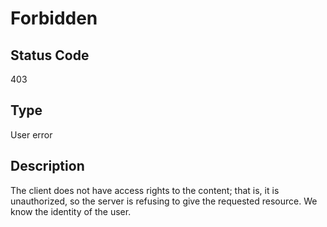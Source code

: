 # Forbidden

## Status Code
403

## Type

User error

## Description

The client does not have access rights to the content; that is, it is unauthorized, so the server is refusing to give the requested resource. We know the identity of the user.